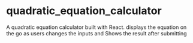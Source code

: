# quadratic_equation_calculator
A quadratic equation calculator built with React. displays the equation on the go as users changes the inputs and Shows the  result after submitting
